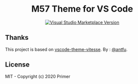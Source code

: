 <h1 align="center">M57 Theme for VS Code</h1>

<p align="center">
<a href="https://marketplace.visualstudio.com/items?itemName=M57.m57" target="__blank"><img src="https://img.shields.io/visual-studio-marketplace/v/antfu.theme-vitesse.svg?color=4d9375&amp;label=Marketplace&logo=visual-studio-code" alt="Visual Studio Marketplace Version" /></a>
</p>

## Thanks

This project is based on [vscode-theme-vitesse](https://github.com/antfu/vscode-theme-vitesse).
By : [@antfu](https://github.com/antfu/).
## License

MIT - Copyright (c) 2020 Primer

